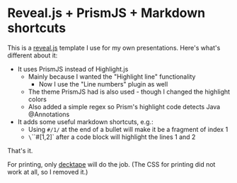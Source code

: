# Reveal.js + PrismJS + Markdown shortcuts

This is a [reveal.js](https://github.com/hakimel/reveal.js) template I use for my own presentations. Here's what's different about it:

- It uses PrismJS instead of Highlight.js
    - Mainly because I wanted the "Highlight line" functionality
        - Now I use the "Line numbers" plugin as well
    - The theme PrismJS had is also used - though I changed the highlight colors
    - Also added a simple regex so Prism's highlight code detects Java @Annotations
- It adds some useful markdown shortcuts, e.g.:
    - Using `#/1/` at the end of a bullet will make it be a fragment of index 1
    - `\`\`\`#[1,2]` after a code block will highlight the lines 1 and 2

That's it.

For printing, only [decktape](https://github.com/astefanutti/decktape) will do the job. (The CSS for printing did not work at all, so I removed it.)